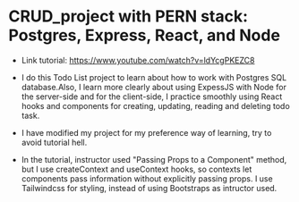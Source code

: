 # CRUD_project with PERN stack: Postgres, Express, React, and Node 

- Link tutorial: https://www.youtube.com/watch?v=ldYcgPKEZC8

- I do this Todo List project to learn about how to work with Postgres SQL database.Also, I learn more clearly about using ExpessJS with Node for the server-side and for the client-side, I practice smoothly using React hooks and components for creating, updating, reading and deleting todo task. 

- I have modified my project for my preference way of learning, try to avoid tutorial hell. 
- In the tutorial, instructor used "Passing Props to a Component" method, but I use createContext and useContext hooks, so contexts let components pass information without explicitly passing props. I use Tailwindcss for styling, instead of using Bootstraps as intructor used. 
